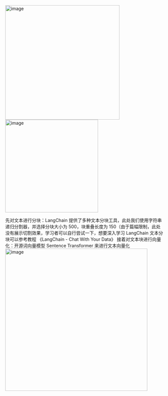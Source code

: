 <img width="361" alt="image" src="https://github.com/superkong001/InternLM_Learning/assets/37318654/50b96e91-3359-40ca-a010-70fe45f69d2d">


<img width="293" alt="image" src="https://github.com/superkong001/InternLM_Learning/assets/37318654/de5ba156-4de9-4e4f-9418-fb854ce2ff4d">

先对文本进行分块：LangChain 提供了多种文本分块工具，此处我们使用字符串递归分割器，并选择分块大小为 500，块重叠长度为 150（由于篇幅限制，此处没有展示切割效果，学习者可以自行尝试一下，想要深入学习 LangChain 文本分块可以参考教程 《LangChain - Chat With Your Data》
接着对文本块进行向量化：开源词向量模型 Sentence Transformer 来进行文本向量化
<img width="449" alt="image" src="https://github.com/superkong001/InternLM_Learning/assets/37318654/0e45ddac-d4da-4d52-9cf3-4e84f4de902a">

